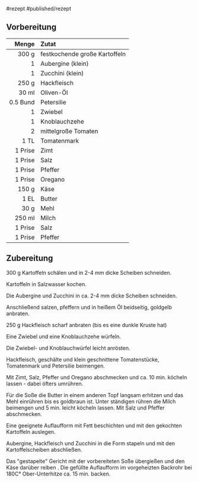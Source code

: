 #rezept #published/rezept  

## Vorbereitung 

|    Menge | Zutat                         |
| --------:|:----------------------------- |
|    300 g | festkochende große Kartoffeln |
|        1 | Aubergine (klein)             |
|        1 | Zucchini (klein)              |
|    250 g | Hackfleisch                   |
|    30 ml | Oliven-Öl                     |
| 0.5 Bund | Petersilie                    |
|        1 | Zwiebel                       |
|        1 | Knoblauchzehe                 |
|        2 | mittelgroße Tomaten           |
|     1 TL | Tomatenmark                   |
|  1 Prise | Zimt                          |
|  1 Prise | Salz                          |
|  1 Prise | Pfeffer                       |
|  1 Prise | Oregano                       |
|    150 g | Käse                          |
|     1 EL | Butter                        | 
|     30 g | Mehl                          |
|   250 ml | Milch                         |
|  1 Prise | Salz                          |
|  1 Prise | Pfeffer                       |



## Zubereitung

300 g Kartoffeln schälen und in  2-4 mm dicke Scheiben schneiden.

Kartoffeln in Salzwasser kochen. 

Die Aubergine und Zucchini in ca. 2-4 mm dicke Scheiben schneiden.

Anschließend salzen, pfeffern und in heißem Öl beidseitig, goldgelb anbraten.

250 g Hackfleisch scharf anbraten (bis es eine dunkle Kruste hat)

Eine Zwiebel und eine Knoblauchzehe würfeln.

Die Zwiebel- und Knoblauchwürfel leicht anrösten.

Hackfleisch, geschälte und klein geschnittene Tomatenstücke, Tomatenmark und Petersilie beimengen.

Mit Zimt, Salz, Pfeffer und Oregano abschmecken und ca. 10 min. köcheln lassen - dabei öfters umrühren.

Für die Soße die Butter in einem anderen Topf langsam erhitzen und das Mehl einrühren bis es goldbraun ist. Unter ständigen rühren die Milch beimengen und 5 min. leicht köcheln lassen. Mit Salz und Pfeffer abschmecken.

Eine geeignete Auflaufform mit Fett beschichten und mit den gekochten Kartoffeln auslegen. 

Aubergine, Hackfleisch und Zucchini in die Form stapeln und mit den Kartoffelscheiben abschließen.

Das "gestapelte" Gericht mit der vorbereiteten Soße übergießen und den Käse darüber reiben
.
Die gefüllte Auflaufform im vorgeheizten Backrohr bei 180C° Ober-Unterhitze ca. 15 min. backen.